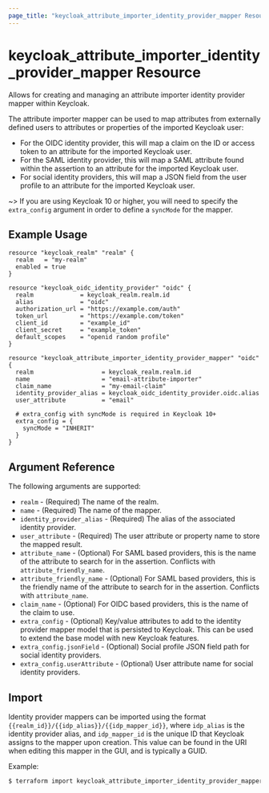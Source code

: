 ```yaml
---
page_title: "keycloak_attribute_importer_identity_provider_mapper Resource"
---
```


# keycloak\_attribute\_importer\_identity\_provider\_mapper Resource

Allows for creating and managing an attribute importer identity provider mapper within Keycloak.

The attribute importer mapper can be used to map attributes from externally defined users to attributes or properties of the imported Keycloak user:
- For the OIDC identity provider, this will map a claim on the ID or access token to an attribute for the imported Keycloak user.
- For the SAML identity provider, this will map a SAML attribute found within the assertion to an attribute for the imported Keycloak user.
- For social identity providers, this will map a JSON field from the user profile to an attribute for the imported Keycloak user.

~> If you are using Keycloak 10 or higher, you will need to specify the `extra_config` argument in order to define a `syncMode` for the mapper.

## Example Usage

```hcl
resource "keycloak_realm" "realm" {
  realm   = "my-realm"
  enabled = true
}

resource "keycloak_oidc_identity_provider" "oidc" {
  realm             = keycloak_realm.realm.id
  alias             = "oidc"
  authorization_url = "https://example.com/auth"
  token_url         = "https://example.com/token"
  client_id         = "example_id"
  client_secret     = "example_token"
  default_scopes    = "openid random profile"
}

resource "keycloak_attribute_importer_identity_provider_mapper" "oidc" {
  realm                   = keycloak_realm.realm.id
  name                    = "email-attribute-importer"
  claim_name              = "my-email-claim"
  identity_provider_alias = keycloak_oidc_identity_provider.oidc.alias
  user_attribute          = "email"

  # extra_config with syncMode is required in Keycloak 10+
  extra_config = {
    syncMode = "INHERIT"
  }
}
```

## Argument Reference

The following arguments are supported:

- `realm` - (Required) The name of the realm.
- `name` - (Required) The name of the mapper.
- `identity_provider_alias` - (Required) The alias of the associated identity provider.
- `user_attribute` - (Required) The user attribute or property name to store the mapped result.
- `attribute_name` - (Optional) For SAML based providers, this is the name of the attribute to search for in the assertion. Conflicts with `attribute_friendly_name`.
- `attribute_friendly_name` - (Optional) For SAML based providers, this is the friendly name of the attribute to search for in the assertion. Conflicts with `attribute_name`.
- `claim_name` - (Optional) For OIDC based providers, this is the name of the claim to use.
- `extra_config` - (Optional) Key/value attributes to add to the identity provider mapper model that is persisted to Keycloak. This can be used to extend the base model with new Keycloak features.
- `extra_config.jsonField` - (Optional) Social profile JSON field path for social identity providers.
- `extra_config.userAttribute` - (Optional) User attribute name for social identity providers.

## Import

Identity provider mappers can be imported using the format `{{realm_id}}/{{idp_alias}}/{{idp_mapper_id}}`, where `idp_alias` is the identity provider alias, and `idp_mapper_id` is the unique ID that Keycloak
assigns to the mapper upon creation. This value can be found in the URI when editing this mapper in the GUI, and is typically a GUID.

Example:

```bash
$ terraform import keycloak_attribute_importer_identity_provider_mapper.test_mapper my-realm/my-mapper/f446db98-7133-4e30-b18a-3d28fde7ca1b
```

